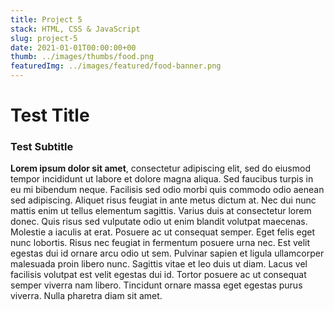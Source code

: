 ```yaml
---
title: Project 5
stack: HTML, CSS & JavaScript
slug: project-5
date: 2021-01-01T00:00:00+00
thumb: ../images/thumbs/food.png
featuredImg: ../images/featured/food-banner.png
---
```


# Test Title

### Test Subtitle

**Lorem ipsum dolor sit amet**, consectetur adipiscing elit, sed do eiusmod tempor incididunt ut labore et dolore magna aliqua. Sed faucibus turpis in eu mi bibendum neque. Facilisis sed odio morbi quis commodo odio aenean sed adipiscing. Aliquet risus feugiat in ante metus dictum at. Nec dui nunc mattis enim ut tellus elementum sagittis. Varius duis at consectetur lorem donec. Quis risus sed vulputate odio ut enim blandit volutpat maecenas. Molestie a iaculis at erat. Posuere ac ut consequat semper. Eget felis eget nunc lobortis. Risus nec feugiat in fermentum posuere urna nec. Est velit egestas dui id ornare arcu odio ut sem. Pulvinar sapien et ligula ullamcorper malesuada proin libero nunc. Sagittis vitae et leo duis ut diam. Lacus vel facilisis volutpat est velit egestas dui id. Tortor posuere ac ut consequat semper viverra nam libero. Tincidunt ornare massa eget egestas purus viverra. Nulla pharetra diam sit amet.
